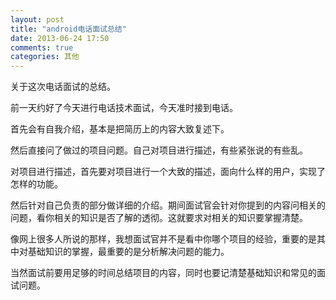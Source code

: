 ```yaml
---
layout: post
title: "android电话面试总结"
date: 2013-06-24 17:50
comments: true
categories: 其他
---
```

关于这次电话面试的总结。
<!-- more -->
前一天约好了今天进行电话技术面试，今天准时接到电话。

首先会有自我介绍，基本是把简历上的内容大致复述下。

然后直接问了做过的项目问题。自己对项目进行描述，有些紧张说的有些乱。

对项目进行描述，首先要对项目进行一个大致的描述，面向什么样的用户，实现了怎样的功能。

然后针对自己负责的部分做详细的介绍。期间面试官会针对你提到的内容问相关的问题，看你相关的知识是否了解的透彻。这就要求对相关的知识要掌握清楚。

像网上很多人所说的那样，我想面试官并不是看中你哪个项目的经验，重要的是其中对基础知识的掌握，最重要的是分析解决问题的能力。

当然面试前要用足够的时间总结项目的内容，同时也要记清楚基础知识和常见的面试问题。